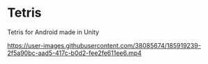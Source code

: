 # Tetris
Tetris for Android made in Unity


https://user-images.githubusercontent.com/38085674/185919239-2f5a90bc-aad5-417c-b0d2-fee2fe611ee6.mp4

